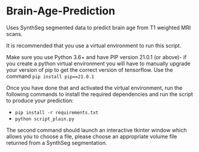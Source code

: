# Brain-Age-Prediction
Uses SynthSeg segmented data to predict brain age from T1 weighted MRI scans.

It is recommended that you use a virtual environment to run this script.

Make sure you use Python 3.6+ and have PIP version 21.0.1 (or above)- if you create a python virtual environment you will have to manually upgrade your version of pip to get the correct version of tensorflow. Use the command `pip install pip==21.0.1`

Once you have done that and activated the virtual environment, run the following commands to install the required dependencies and run the script to produce your prediction:

- `pip install -r requirements.txt`
- `python script_plain.py`

The second command should launch an interactive tkinter window which allows you to choose a file, please choose an appropriate volume file returned from a SynthSeg segmentation.
